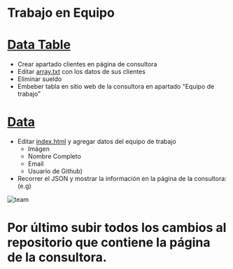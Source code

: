 # Trabajo en Equipo

# [Data Table](https://github.com/danjrosales/data/tree/master/datatable) 

* Crear apartado clientes en página de consultora
* Editar [array.txt](https://github.com/danjrosales/data/blob/master/datatable/array.txt) con los datos de sus clientes
* Eliminar sueldo
* Embeber tabla en sitio web de la consultora en apartado "Equipo de trabajo"

# [Data](https://github.com/danjrosales/data/tree/master/data)

* Editar [index.html](https://github.com/danjrosales/data/blob/master/data/index.html) y agregar datos del equipo de trabajo
  - Imágen
  - Nombre Completo
  - Email
  - Usuario de Github)
* Recorrer el JSON y mostrar la información en la página de la consultora: (e.g)

![team](https://github.com/danjrosales/data/blob/master/img/team.png)

# Por último subir todos los cambios al repositorio que contiene la página de la consultora.
